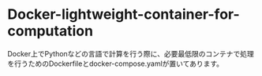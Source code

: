 # Docker-lightweight-container-for-computation
Docker上でPythonなどの言語で計算を行う際に、必要最低限のコンテナで処理を行うためのDockerfileとdocker-compose.yamlが置いてあります。

